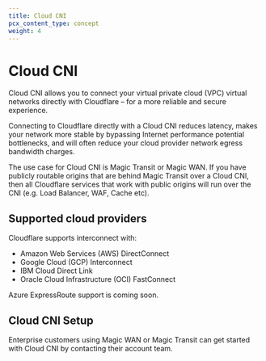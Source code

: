 ```yaml
---
title: Cloud CNI
pcx_content_type: concept
weight: 4
---
```


# Cloud CNI

Cloud CNI allows you to connect your virtual private cloud (VPC) virtual networks directly with Cloudflare – for a more reliable and secure experience.

Connecting to Cloudflare directly with a Cloud CNI reduces latency, makes your network more stable by bypassing Internet performance potential bottlenecks, and will often reduce your cloud provider network egress bandwidth charges.

The use case for Cloud CNI is Magic Transit or Magic WAN. If you have publicly routable origins that are behind Magic Transit over a Cloud CNI, then all Cloudflare services that work with public origins will run over the CNI (e.g. Load Balancer, WAF, Cache etc).

## Supported cloud providers

Cloudflare supports interconnect with:
- Amazon Web Services (AWS) DirectConnect
- Google Cloud (GCP) Interconnect
- IBM Cloud Direct Link
- Oracle Cloud Infrastructure (OCI) FastConnect

Azure ExpressRoute support is coming soon.

## Cloud CNI Setup

Enterprise customers using Magic WAN or Magic Transit can get started with Cloud CNI by contacting their account team.
